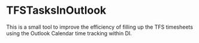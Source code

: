 TFSTasksInOutlook
=================

This is a small tool to improve the efficiency of filling up the TFS timesheets using the Outlook Calendar time tracking within DI.
